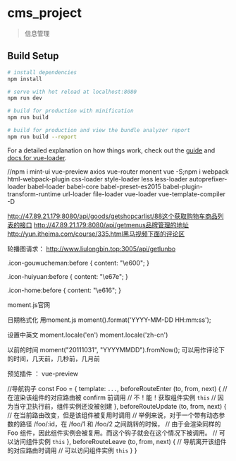 # cms_project

> 信息管理

## Build Setup

``` bash
# install dependencies
npm install

# serve with hot reload at localhost:8080
npm run dev

# build for production with minification
npm run build

# build for production and view the bundle analyzer report
npm run build --report
```

For a detailed explanation on how things work, check out the [guide](http://vuejs-templates.github.io/webpack/) and [docs for vue-loader](http://vuejs.github.io/vue-loader).




//npm i mint-ui vue-preview  axios vue-router monent vue -S;npm i webpack html-webpack-plugin css-loader style-loader less less-loader autoprefixer-loader babel-loader babel-core babel-preset-es2015 babel-plugin-transform-runtime url-loader file-loader vue-loader vue-template-compiler -D


http://47.89.21.179:8080/api/goods/getshopcarlist/88这个获取购物车商品列表的接口
http://47.89.21.179:8080/api/getmenus品牌管理的地址
http://yun.itheima.com/course/335.html黑马视频下面的评论区


轮播图请求：
http://www.liulongbin.top:3005/api/getlunbo





.icon-gouwucheman:before {
  content: "\e600";
}

.icon-huiyuan:before {
  content: "\e67e";
}

.icon-home:before {
  content: "\e616";
}




moment.js官网

日期格式化 用moment.js
moment().format('YYYY-MM-DD HH:mm:ss');

设置中英文
moment.locale('en')
moment.locale('zh-cn')

以前的时间
moment("20111031", "YYYYMMDD").fromNow();
可以用作评论下的时间，几天前，几秒前，几月前


预览插件 ： vue-preview



//导航钩子
const Foo = {
  template: `...`,
  beforeRouteEnter (to, from, next) {
    // 在渲染该组件的对应路由被 confirm 前调用
    // 不！能！获取组件实例 `this`
    // 因为当守卫执行前，组件实例还没被创建
  },
  beforeRouteUpdate (to, from, next) {
    // 在当前路由改变，但是该组件被复用时调用
    // 举例来说，对于一个带有动态参数的路径 /foo/:id，在 /foo/1 和 /foo/2 之间跳转的时候，
    // 由于会渲染同样的 Foo 组件，因此组件实例会被复用。而这个钩子就会在这个情况下被调用。
    // 可以访问组件实例 `this`
  },
  beforeRouteLeave (to, from, next) {
    // 导航离开该组件的对应路由时调用
    // 可以访问组件实例 `this`
  }
}